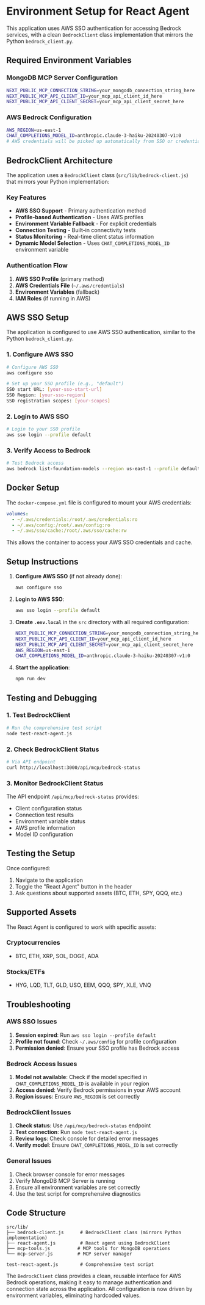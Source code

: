 # Environment Setup for React Agent

This application uses AWS SSO authentication for accessing Bedrock services, with a clean `BedrockClient` class implementation that mirrors the Python `bedrock_client.py`.

## Required Environment Variables

### MongoDB MCP Server Configuration
```bash
NEXT_PUBLIC_MCP_CONNECTION_STRING=your_mongodb_connection_string_here
NEXT_PUBLIC_MCP_API_CLIENT_ID=your_mcp_api_client_id_here
NEXT_PUBLIC_MCP_API_CLIENT_SECRET=your_mcp_api_client_secret_here
```

### AWS Bedrock Configuration
```bash
AWS_REGION=us-east-1
CHAT_COMPLETIONS_MODEL_ID=anthropic.claude-3-haiku-20240307-v1:0
# AWS credentials will be picked up automatically from SSO or credentials file
```

## BedrockClient Architecture

The application uses a `BedrockClient` class (`src/lib/bedrock-client.js`) that mirrors your Python implementation:

### Key Features
- **AWS SSO Support** - Primary authentication method
- **Profile-based Authentication** - Uses AWS profiles
- **Environment Variable Fallback** - For explicit credentials
- **Connection Testing** - Built-in connectivity tests
- **Status Monitoring** - Real-time client status information
- **Dynamic Model Selection** - Uses `CHAT_COMPLETIONS_MODEL_ID` environment variable

### Authentication Flow
1. **AWS SSO Profile** (primary method)
2. **AWS Credentials File** (`~/.aws/credentials`)
3. **Environment Variables** (fallback)
4. **IAM Roles** (if running in AWS)

## AWS SSO Setup

The application is configured to use AWS SSO authentication, similar to the Python `bedrock_client.py`. 

### 1. Configure AWS SSO
```bash
# Configure AWS SSO
aws configure sso

# Set up your SSO profile (e.g., "default")
SSO start URL: [your-sso-start-url]
SSO Region: [your-sso-region]
SSO registration scopes: [your-scopes]
```

### 2. Login to AWS SSO
```bash
# Login to your SSO profile
aws sso login --profile default
```

### 3. Verify Access to Bedrock
```bash
# Test Bedrock access
aws bedrock list-foundation-models --region us-east-1 --profile default
```

## Docker Setup

The `docker-compose.yml` file is configured to mount your AWS credentials:

```yaml
volumes:
  - ~/.aws/credentials:/root/.aws/credentials:ro
  - ~/.aws/config:/root/.aws/config:ro
  - ~/.aws/sso/cache:/root/.aws/sso/cache:rw
```

This allows the container to access your AWS SSO credentials and cache.

## Setup Instructions

1. **Configure AWS SSO** (if not already done):
   ```bash
   aws configure sso
   ```

2. **Login to AWS SSO**:
   ```bash
   aws sso login --profile default
   ```

3. **Create `.env.local`** in the `src` directory with all required configuration:
   ```bash
   NEXT_PUBLIC_MCP_CONNECTION_STRING=your_mongodb_connection_string_here
   NEXT_PUBLIC_MCP_API_CLIENT_ID=your_mcp_api_client_id_here
   NEXT_PUBLIC_MCP_API_CLIENT_SECRET=your_mcp_api_client_secret_here
   AWS_REGION=us-east-1
   CHAT_COMPLETIONS_MODEL_ID=anthropic.claude-3-haiku-20240307-v1:0
   ```

4. **Start the application**:
   ```bash
   npm run dev
   ```

## Testing and Debugging

### 1. Test BedrockClient
```bash
# Run the comprehensive test script
node test-react-agent.js
```

### 2. Check BedrockClient Status
```bash
# Via API endpoint
curl http://localhost:3000/api/mcp/bedrock-status
```

### 3. Monitor BedrockClient Status
The API endpoint `/api/mcp/bedrock-status` provides:
- Client configuration status
- Connection test results
- Environment variable status
- AWS profile information
- Model ID configuration

## Testing the Setup

Once configured:

1. Navigate to the application
2. Toggle the "React Agent" button in the header
3. Ask questions about supported assets (BTC, ETH, SPY, QQQ, etc.)

## Supported Assets

The React Agent is configured to work with specific assets:

### Cryptocurrencies
- BTC, ETH, XRP, SOL, DOGE, ADA

### Stocks/ETFs
- HYG, LQD, TLT, GLD, USO, EEM, QQQ, SPY, XLE, VNQ

## Troubleshooting

### AWS SSO Issues
1. **Session expired**: Run `aws sso login --profile default`
2. **Profile not found**: Check `~/.aws/config` for profile configuration
3. **Permission denied**: Ensure your SSO profile has Bedrock access

### Bedrock Access Issues
1. **Model not available**: Check if the model specified in `CHAT_COMPLETIONS_MODEL_ID` is available in your region
2. **Access denied**: Verify Bedrock permissions in your AWS account
3. **Region issues**: Ensure `AWS_REGION` is set correctly

### BedrockClient Issues
1. **Check status**: Use `/api/mcp/bedrock-status` endpoint
2. **Test connection**: Run `node test-react-agent.js`
3. **Review logs**: Check console for detailed error messages
4. **Verify model**: Ensure `CHAT_COMPLETIONS_MODEL_ID` is set correctly

### General Issues
1. Check browser console for error messages
2. Verify MongoDB MCP Server is running
3. Ensure all environment variables are set correctly
4. Use the test script for comprehensive diagnostics

## Code Structure

```
src/lib/
├── bedrock-client.js      # BedrockClient class (mirrors Python implementation)
├── react-agent.js         # React agent using BedrockClient
├── mcp-tools.js          # MCP tools for MongoDB operations
└── mcp-server.js         # MCP server manager

test-react-agent.js        # Comprehensive test script
```

The `BedrockClient` class provides a clean, reusable interface for AWS Bedrock operations, making it easy to manage authentication and connection state across the application. All configuration is now driven by environment variables, eliminating hardcoded values. 